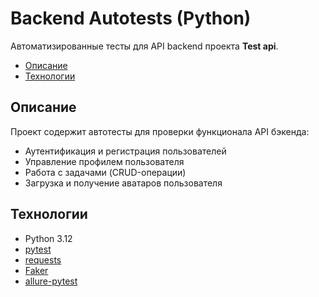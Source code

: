 # Backend Autotests (Python)
Автоматизированные тесты для API backend проекта **Test api**.
- [Описание](#описание)
- [Технологии](#технологии)



## Описание
Проект содержит автотесты для проверки функционала API бэкенда:
- Аутентификация и регистрация пользователей
- Управление профилем пользователя
- Работа с задачами (CRUD-операции)
- Загрузка и получение аватаров пользователя

## Технологии
- Python 3.12
- [pytest](https://docs.pytest.org/)
- [requests](https://requests.readthedocs.io/)
- [Faker](https://faker.readthedocs.io/en/master/#basic-usage)
- [allure-pytest](https://pypi.org/project/allure-pytest/)

